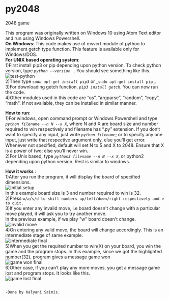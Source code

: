 # py2048
2048 game

This program was originally written on Windows 10 using Atom Text editor and run using Windows Powershell.
<br />
**On Windows**:
	This code makes use of msvcrt module of python to implement getch type function. This feature is available only for Windows/DOS.
<br />
**For UNIX based operating system**:
<br />
 1)First install pip3 or pip depending upon python version. To check python version, type _```python --version ```_  . You should see something like this.
 <br />
 ![test-python](https://user-images.githubusercontent.com/64476047/82217543-3256f780-9938-11ea-9fa1-270a0a452898.png)
<br />
 2)Then type _```sudo apt-get install pip3```_ or _```sudo apt-get install pip_```. 
 <br />
 3)For downloading getch function, _```pip3 install getch```_. You can now run the code.
 <br />
 4)Other modules used in this code are “os”, “argparse”, “random”, “copy”, “math". If not available, they can be installed in similar manner.

**How to run**:
<br />
 1)For windows, open command prompt or Windows Powershell and type _```python filename --n N --x X```_, where N and X are board size and number required to win respectively and filename has “.py” extension. If you don’t want to specify any input, just write _```python filename```_;
or to specify any one input, just write that respective argument only, else you’ll get error.   Whenever not specified, default will set N to 5 and X to 2048. Ensure that X is a power of two; else you’ll never win.
 <br />
 2)For Unix based, type _```python3 filename --n N --x X```_,  or python2 depending upon python version. Rest is similar to windows.
<br />

**How it works** : 
<br />
 1)After you run the program, it will display the board of specified dimensions.
 <br />
 ![initial setup](https://user-images.githubusercontent.com/64476047/82215205-a42d4200-9934-11ea-954f-e25c320d758a.png)
 <br />
 In this example board size is 3 and number required to win is 32.
 <br />
 2)Press ```w/a/s/d to shift numbers up/left/down/right respectively and e to quit.```
 <br />
 3)If you enter any invalid move, i.e board doesn't change with a particular move played, it will ask you to try another move. 
 <br /> 
 In the previous example, if we play "w" board doesn't change.
 <br />
 ![invalid move](https://user-images.githubusercontent.com/64476047/82216909-40584880-9937-11ea-8910-16c2ba6ef5dc.png)
<br />
 4)On entering any valid move, the board will change accordingly. This is an intermediate stage of same example.
 <br />
 ![intermediate final](https://user-images.githubusercontent.com/64476047/82215738-7bf21300-9935-11ea-9fcc-4ed0f990ece7.png)
 <br />
 5)When you get the required number to win(X) on your board, you win the game and the program stops. In this example, since we got the highlighted number(32), program gives a message game won
 <br />
 ![game won final](https://user-images.githubusercontent.com/64476047/82216234-4bf73f80-9936-11ea-98e2-077044623a05.png)
<br />
 6)Other case, if you can’t play any more moves, you get a message game lost and program stops. It looks like this.                
 ![game lost final](https://user-images.githubusercontent.com/64476047/82214962-3c76f700-9934-11ea-9a90-2a7b0cb6ff55.png)




                                                                                        -Done by Kalyani Sainis.
